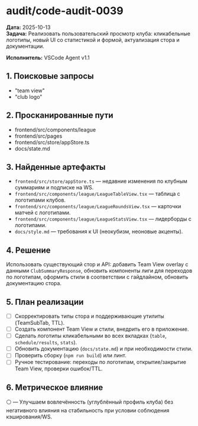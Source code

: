 # audit/code-audit-0039

**Дата:** 2025-10-13  
**Задача:** Реализовать пользовательский просмотр клуба: кликабельные логотипы, новый UI со статистикой и формой, актуализация стора и документации.
  
**Исполнитель:** VSCode Agent v1.1

## 1. Поисковые запросы
- "team view"
- "club logo"

## 2. Просканированные пути
- frontend/src/components/league
- frontend/src/pages
- frontend/src/store/appStore.ts
- docs/state.md

## 3. Найденные артефакты
- `frontend/src/store/appStore.ts` — недавние изменения по клубным суммариям и подписке на WS.
- `frontend/src/components/league/LeagueTableView.tsx` — таблица с логотипами клубов.
- `frontend/src/components/league/LeagueRoundsView.tsx` — карточки матчей с логотипами.
- `frontend/src/components/league/LeagueStatsView.tsx` — лидерборды с логотипами.
- `docs/style.md` — требования к UI (неокубизм, неоновые акценты).

## 4. Решение
Использовать существующий стор и API: добавить Team View overlay с данными `ClubSummaryResponse`, обновить компоненты лиги для переходов по логотипам, оформить стили в соответствии с гайдлайном, обновить документацию стора.

## 5. План реализации
- [ ] Скорректировать типы стора и поддерживающие утилиты (TeamSubTab, TTL).
- [ ] Создать компонент Team View и стили, внедрить его в приложение.
- [ ] Сделать логотипы кликабельными во всех вкладках (`table`, `schedule/results`, `stats`).
- [ ] Обновить документацию (`docs/state.md`) и при необходимости стили.
- [ ] Проверить сборку (`npm run build`) или линт.
- [ ] Ручное тестирование: переходы по логотипам, открытие/закрытие Team View, проверки ошибок/TTL.

## 6. Метрическое влияние
⚪ — Улучшаем вовлечённость (углублённый профиль клуба) без негативного влияния на стабильность при условии соблюдения кэширования/WS.

